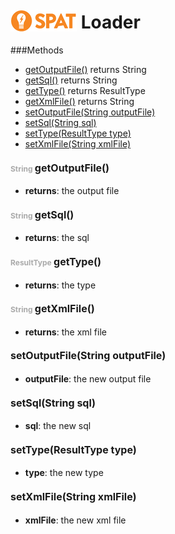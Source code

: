 <img src='spat.jpg' alt='SPAT' style='position: relative;top: 5px;'/> Loader
=====



###Methods
- [getOutputFile()](#1113628244)  returns String
- [getSql()](#1965501849)  returns String
- [getType()](#837210289)  returns ResultType
- [getXmlFile()](#-1997534274)  returns String
- [setOutputFile(String outputFile)](#-1747223578) 
- [setSql(String sql)](#77812110) 
- [setType(ResultType type)](#-577695534) 
- [setXmlFile(String xmlFile)](#-1903643730) 


#### <span style="font-size:12px;color:#AAAAAA">String</span> <a style="font-size:16px;" name="1113628244">getOutputFile</a><span style="font-size:16px;">()</span>
- <b>returns</b>: the output file

#### <span style="font-size:12px;color:#AAAAAA">String</span> <a style="font-size:16px;" name="1965501849">getSql</a><span style="font-size:16px;">()</span>
- <b>returns</b>: the sql

#### <span style="font-size:12px;color:#AAAAAA">ResultType</span> <a style="font-size:16px;" name="837210289">getType</a><span style="font-size:16px;">()</span>
- <b>returns</b>: the type

#### <span style="font-size:12px;color:#AAAAAA">String</span> <a style="font-size:16px;" name="-1997534274">getXmlFile</a><span style="font-size:16px;">()</span>
- <b>returns</b>: the xml file

#### <a style="font-size:16px;" name="-1747223578">setOutputFile</a><span style="font-size:16px;">(String outputFile)</span>
- <b>outputFile</b>: 
        the new output file


#### <a style="font-size:16px;" name="77812110">setSql</a><span style="font-size:16px;">(String sql)</span>
- <b>sql</b>: 
        the new sql


#### <a style="font-size:16px;" name="-577695534">setType</a><span style="font-size:16px;">(ResultType type)</span>
- <b>type</b>: 
        the new type


#### <a style="font-size:16px;" name="-1903643730">setXmlFile</a><span style="font-size:16px;">(String xmlFile)</span>
- <b>xmlFile</b>: 
        the new xml file


